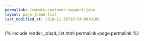 ```yaml
---
permalink: /remote-customer-support-jobs
layout: page-jobad-list
last_modified_at: 2018-11-30T18:54:00+0100
---
```

{% include render_jobad_list.html permalink=page.permalink %}
